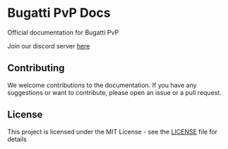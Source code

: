 # Bugatti PvP Docs

Official documentation for Bugatti PvP

Join our discord server [here](https://discord.gg/ZewyUmtVSS)

## Contributing

We welcome contributions to the documentation. If you have any suggestions or want to contribute, please open an issue or a pull request.

## License

This project is licensed under the MIT License - see the [LICENSE](LICENSE) file for details